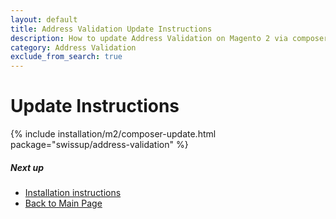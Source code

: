 ```yaml
---
layout: default
title: Address Validation Update Instructions
description: How to update Address Validation on Magento 2 via composer
category: Address Validation
exclude_from_search: true
---
```


# Update Instructions

{% include installation/m2/composer-update.html package="swissup/address-validation" %}

##### Next up

 -  [Installation instructions](../)
 -  [Back to Main Page](../../)
